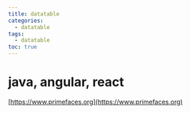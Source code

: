 ```yaml
---
title: datatable
categories:
  - datatable
tags:
  - datatable
toc: true
---
```


# java, angular, react

[https://www.primefaces.org](https://www.primefaces.org)

